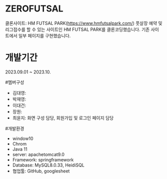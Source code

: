 # ZEROFUTSAL
클론사이트: HM FUTSAL PARK(https://www.hmfutsalpark.com/)
풋살장 예약 및 리그접수를 할 수 있는 사이트인 HM FUTSAL PARK를 클론코딩했습니다.
기존 사이트에서 일부 페이지를 구현했습니다.

# 개발기간
2023.09.01 ~ 2023.10.

#멤버구성
- 김대영: 
- 박재영: 
- 이대건: 
- 장원: 
- 최윤지: 화면 구성 담당, 회원가입 및 로그인 페이지 담당

#개발환경
- window10
- Chrom
- Java 11
- server: apachetomcat9.0
- Framework: springframework
- Database: MySQL8.0.33, HeidiSQL
- 협업툴: GitHub, googlesheet
